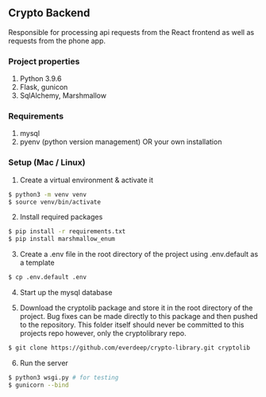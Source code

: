 ## Crypto Backend
Responsible for processing api requests from the React frontend as well as requests from the phone app.

### Project properties
1. Python 3.9.6
2. Flask, gunicon
3. SqlAlchemy, Marshmallow

### Requirements
1. mysql
2. pyenv (python version management) OR your own installation


### Setup (Mac / Linux)
1. Create a virtual environment & activate it
```bash
$ python3 -m venv venv
$ source venv/bin/activate
```

2. Install required packages
```bash
$ pip install -r requirements.txt
$ pip install marshmallow_enum
```

3. Create a .env file in the root directory of the project using .env.default as a template
```bash
$ cp .env.default .env
```

4. Start up the mysql database

5. Download the cryptolib package and store it in the root directory of the project. Bug fixes can be made directly to this package and then pushed to the repository. This folder itself should never be committed to this projects repo however, only the cryptolibrary repo.
```bash
$ git clone https://github.com/everdeep/crypto-library.git cryptolib
```

6. Run the server
```bash
$ python3 wsgi.py # for testing
$ gunicorn --bind
```



